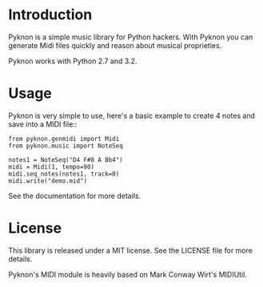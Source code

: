 # Introduction

Pyknon is a simple music library for Python hackers. With Pyknon you
can generate Midi files quickly and reason about musical
proprieties.

Pyknon works with Python 2.7 and 3.2.

# Usage

Pyknon is very simple to use, here's a basic example to create 4 notes
and save into a MIDI file::

    from pyknon.genmidi import Midi
    from pyknon.music import NoteSeq

    notes1 = NoteSeq("D4 F#8 A Bb4")
    midi = Midi(1, tempo=90)
    midi.seq_notes(notes1, track=0)
    midi.write("demo.mid")

See the documentation for more details.

# License

This library is released under a MIT license. See the LICENSE file for
more details.

Pyknon's MIDI module is heavily based on Mark Conway Wirt's MIDIUtil.

